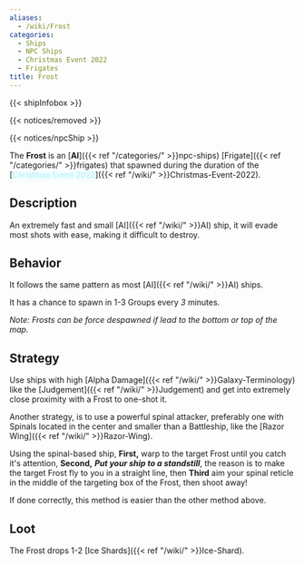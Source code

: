 ```yaml
---
aliases:
  - /wiki/Frost
categories:
  - Ships
  - NPC Ships
  - Christmas Event 2022
  - Frigates
title: Frost
---
```


{{< shipInfobox >}}

{{< notices/removed >}}

{{< notices/npcShip >}}

The **Frost** is an [**AI**]({{< ref "/categories/" >}}npc-ships) [Frigate]({{< ref "/categories/" >}}frigates) that spawned during the duration of the [<span style="color:#aef2fe;text-shadow: 1px 1px 10px #aef2fe;">Christmas Event 2022</span>]({{< ref "/wiki/" >}}Christmas-Event-2022).

## Description

An extremely fast and small [AI]({{< ref "/wiki/" >}}AI) ship, it will evade most shots with ease, making it difficult to destroy.

## Behavior

It follows the same pattern as most [AI]({{< ref "/wiki/" >}}AI) ships.

It has a chance to spawn in 1-3 Groups every _3_ minutes.

_Note: Frosts can be force despawned if lead to the bottom or top of the map._

## Strategy

Use ships with high [Alpha Damage]({{< ref "/wiki/" >}}Galaxy-Terminology) like the [Judgement]({{< ref "/wiki/" >}}Judgement) and get into extremely close proximity with a Frost to one-shot it.

Another strategy, is to use a powerful spinal attacker, preferably one with Spinals located in the center and smaller than a Battleship, like the [Razor Wing]({{< ref "/wiki/" >}}Razor-Wing).

Using the spinal-based ship, **First,** warp to the target Frost until you catch it's attention, **Second,** **_Put your ship to a standstill_**, the reason is to make the target Frost fly to you in a straight line, then **Third** aim your spinal reticle in the middle of the targeting box of the Frost, then shoot away!

If done correctly, this method is easier than the other method above.

## Loot

The Frost drops 1-2 [Ice Shards]({{< ref "/wiki/" >}}Ice-Shard).
